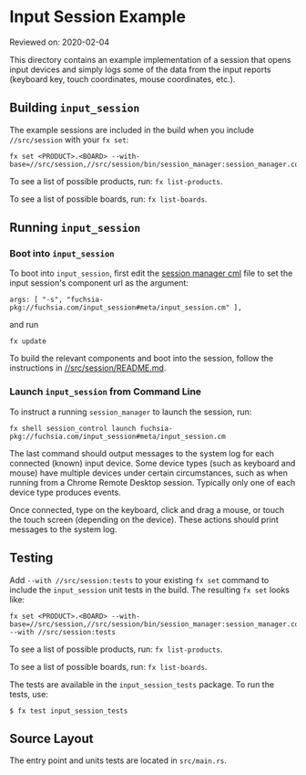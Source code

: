 # Input Session Example

Reviewed on: 2020-02-04

This directory contains an example implementation of a session that opens input devices and simply logs some of the data from the input reports (keyboard key, touch coordinates, mouse coordinates, etc.).

## Building `input_session`

The example sessions are included in the build when you include `//src/session` with your `fx set`:

```
fx set <PRODUCT>.<BOARD> --with-base=//src/session,//src/session/bin/session_manager:session_manager.config
```

To see a list of possible products, run: `fx list-products`.

To see a list of possible boards, run: `fx list-boards`.

## Running `input_session`
### Boot into `input_session`

To boot into `input_session`, first edit the [session manager cml](//src/session/bin/session_manager/meta/session_manager.cml) file to set the input session's component url as the argument:

```
args: [ "-s", "fuchsia-pkg://fuchsia.com/input_session#meta/input_session.cm" ],
```
and run
```
fx update
```

To build the relevant components and boot into the session, follow the instructions in [//src/session/README.md](//src/session/README.md).

### Launch `input_session` from Command Line

To instruct a running `session_manager` to launch the session, run:
```
fx shell session_control launch fuchsia-pkg://fuchsia.com/input_session#meta/input_session.cm
```

The last command should output messages to the system log for each connected (known) input device. Some device types (such as keyboard and mouse) have multiple devices under certain circumstances, such as when running from a Chrome Remote Desktop session. Typically only one of each device type produces events.

Once connected, type on the keyboard, click and drag a mouse, or touch the touch screen (depending on the device). These actions should print messages to the system log.

## Testing

Add `--with //src/session:tests` to your existing `fx set` command to include the `input_session` unit tests in the build. The resulting `fx set` looks like:
```
fx set <PRODUCT>.<BOARD> --with-base=//src/session,//src/session/bin/session_manager:session_manager.config --with //src/session:tests
```
To see a list of possible products, run: `fx list-products`.

To see a list of possible boards, run: `fx list-boards`.

The tests are available in the `input_session_tests` package. To run the tests, use:
```
$ fx test input_session_tests
```

## Source Layout

The entry point and units tests are located in `src/main.rs`.
